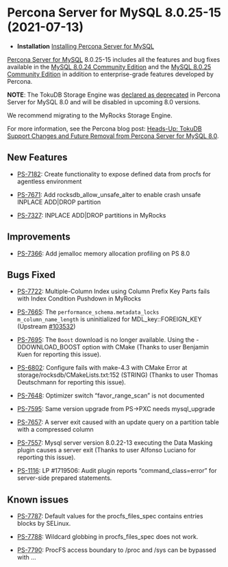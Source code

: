 # Percona Server for MySQL 8.0.25-15 (2021-07-13)

* **Installation** [Installing Percona Server for MySQL](https://www.percona.com/doc/percona-server/8.0/installation.html)

[Percona Server for MySQL](https://www.percona.com/software/mysql-database/percona-server) 8.0.25-15
includes all the features and bug fixes available in the
[MySQL 8.0.24 Community Edition](https://dev.mysql.com/doc/relnotes/mysql/8.0/en/news-8-0-24.html) and
the
[MySQL 8.0.25 Community Edition](https://dev.mysql.com/doc/relnotes/mysql/8.0/en/news-8-0-25.html)
in addition to enterprise-grade features developed by Percona.

**NOTE**: The TokuDB Storage Engine was [declared as deprecated](https://www.percona.com/doc/percona-server/8.0/release-notes/Percona-Server-8.0.13-3.html) in Percona Server for MySQL 8.0 and will be disabled in upcoming 8.0 versions.

We recommend migrating to the MyRocks Storage Engine.

For more information, see the Percona blog post: [Heads-Up: TokuDB Support Changes and Future Removal from Percona Server for MySQL 8.0](https://www.percona.com/blog/2021/05/21/tokudb-support-changes-and-future-removal-from-percona-server-for-mysql-8-0/).

## New Features


* [PS-7182](https://jira.percona.com/browse/PS-7182): Create functionality to expose defined data from procfs for agentless environment


* [PS-7671](https://jira.percona.com/browse/PS-7671): Add rocksdb_allow_unsafe_alter to enable crash unsafe INPLACE ADD|DROP partition


* [PS-7327](https://jira.percona.com/browse/PS-7327): INPLACE ADD|DROP partitions in MyRocks

## Improvements


* [PS-7366](https://jira.percona.com/browse/PS-7366): Add jemalloc memory allocation profiling on PS 8.0

## Bugs Fixed


* [PS-7722](https://jira.percona.com/browse/PS-7722): Multiple-Column Index using Column Prefix Key Parts fails with Index Condition Pushdown in MyRocks


* [PS-7665](https://jira.percona.com/browse/PS-7665): The `performance_schema.metadata_locks m_column_name_length` is uninitialized for MDL_key::FOREIGN_KEY (Upstream [#103532](http://bugs.mysql.com/bug.php?id=103532))


* [PS-7695](https://jira.percona.com/browse/PS-7695): The `Boost` download is no longer available. Using the -DDOWNLOAD_BOOST option with CMake (Thanks to user Benjamin Kuen for reporting this issue).


* [PS-6802](https://jira.percona.com/browse/PS-6802): Configure fails with make-4.3 with CMake Error at storage/rocksdb/CMakeLists.txt:152 (STRING) (Thanks to user Thomas Deutschmann for reporting this issue).


* [PS-7648](https://jira.percona.com/browse/PS-7648): Optimizer switch “favor_range_scan” is not documented


* [PS-7595](https://jira.percona.com/browse/PS-7595): Same version upgrade from PS->PXC needs mysql_upgrade


* [PS-7657](https://jira.percona.com/browse/PS-7657): A server exit caused with an update query on a partition table with a compressed column


* [PS-7557](https://jira.percona.com/browse/PS-7557): Mysql server version 8.0.22-13 executing the Data Masking plugin causes a server exit (Thanks to user Alfonso Luciano for reporting this issue).


* [PS-1116](https://jira.percona.com/browse/PS-1116): LP #1719506: Audit plugin reports “command_class=error” for server-side prepared statements.

## Known issues


* [PS-7787](https://jira.percona.com/browse/PS-7787): Default values for the procfs_files_spec contains entries blocks by SELinux.


* [PS-7788](https://jira.percona.com/browse/PS-7788): Wildcard globbing in procfs_files_spec does not work.


* [PS-7790](https://jira.percona.com/browse/PS-7790): ProcFS access boundary to /proc and /sys can be bypassed with ...
